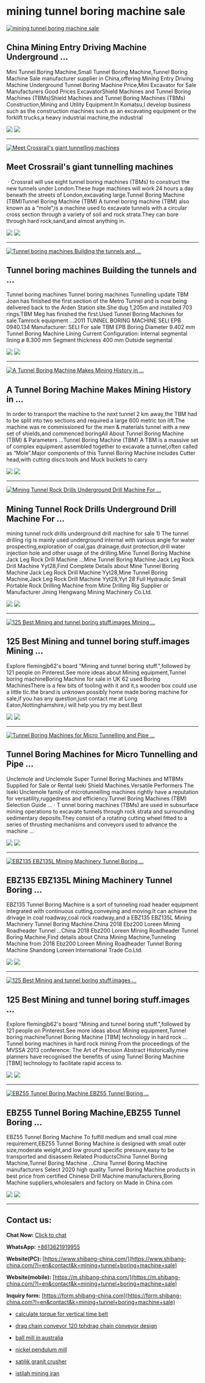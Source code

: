 # mining tunnel boring machine sale

<a href="https://swt.shibang-china.com/?l=en&img&k=mining+tunnel+boring+machine+sale" target="_blank">![mining tunnel boring machine sale](http://static.shibang-china.com/all-800x300/934.jpg)</a>

## China Mining Entry Driving Machine Underground …
Mini Tunnel Boring Machine,Small Tunnel Boring Machine,Tunnel Boring Machine Sale manufacturer supplier in China,offering Mining Entry Driving Machine Underground Tunnel Boring Machine Price,Mini Excavator for Sale Manufacturers Good Prices ExcavatorShield Machines and Tunnel Boring Machines (TBMs)Shield Machines and Tunnel Boring Machines (TBMs) Construction,Mining and Utility Equipment.In Komatsu,I develop business such as the construction machines such as an excavating equipment or the forklift trucks,a heavy industrial machine,the industrial


<a href="https://whatsapp.shibangsoft.com/WhatsApp.php" target="_blank" title="WhatsApp">![](http://static.shibang-china.com/icon/whatsapp.png)</a> <a href="https://swt.shibang-china.com/?l=en&icon&k=mining+tunnel+boring+machine+sale" target="_blank">![](http://static.shibang-china.com/icon/chat-en.png)</a>

---

<a href="https://swt.shibang-china.com/?l=en&img&k=mining+tunnel+boring+machine+sale" target="_blank">![Meet Crossrail's giant tunnelling machines](http://static.shibang-china.com/all-800x300/280.jpg)</a>

## Meet Crossrail's giant tunnelling machines
&nbsp;&#0183;&#32;Crossrail will use eight tunnel boring machines (TBMs) to construct the new tunnels under London.These huge machines will work 24 hours a day beneath the streets of London,excavating large.Tunnel Boring Machine (TBM)Tunnel Boring Machine (TBM) A tunnel boring machine (TBM) also known as a “mole“,is a machine used to excavate tunnels with a circular cross section through a variety of soil and rock strata.They can bore through hard rock,sand,and almost anything in.


<a href="https://whatsapp.shibangsoft.com/WhatsApp.php" target="_blank" title="WhatsApp">![](http://static.shibang-china.com/icon/whatsapp.png)</a> <a href="https://swt.shibang-china.com/?l=en&icon&k=mining+tunnel+boring+machine+sale" target="_blank">![](http://static.shibang-china.com/icon/chat-en.png)</a>

---

<a href="https://swt.shibang-china.com/?l=en&img&k=mining+tunnel+boring+machine+sale" target="_blank">![Tunnel boring machines Building the tunnels and …](http://static.shibang-china.com/all-800x300/1246.jpg)</a>

## Tunnel boring machines Building the tunnels and …
Tunnel boring machines Tunnel boring machines Tunnelling update TBM Joan has finished the first section of the Metro Tunnel and is now being delivered back to the Arden Station site.She dug 1,205m and installed 703 rings.TBM Meg has finished the first.Used Tunnel Boring Machines for sale.Tamrock equipment …2011 TUNNEL BORING MACHINE SELI EPB 0940.134 Manufacturer: SELI For sale TBM EPB Boring Diameter 9.402 mm Tunnel Boring Machine Lining Current Configuration: Internal segmental lining &#248; 8.300 mm Segment thickness 400 mm Outside segmental


<a href="https://whatsapp.shibangsoft.com/WhatsApp.php" target="_blank" title="WhatsApp">![](http://static.shibang-china.com/icon/whatsapp.png)</a> <a href="https://swt.shibang-china.com/?l=en&icon&k=mining+tunnel+boring+machine+sale" target="_blank">![](http://static.shibang-china.com/icon/chat-en.png)</a>

---

<a href="https://swt.shibang-china.com/?l=en&img&k=mining+tunnel+boring+machine+sale" target="_blank">![A Tunnel Boring Machine Makes Mining History in …](http://static.shibang-china.com/all-800x300/389.jpg)</a>

## A Tunnel Boring Machine Makes Mining History in …
In order to transport the machine to the next tunnel 2 km away,the TBM had to be split into two sections and required a large 600 metric ton lift.The machine was re commissioned for the men &amp; materials tunnel with a new set of shields,and commenced boringAll About Tunnel Boring Machine (TBM) &amp; Parameters …Tunnel Boring Machine (TBM) A TBM is a massive set of complex equipment assembled together to excavate a tunnel,often called as “Mole”.Major components of this Tunnel Boring Machine includes Cutter head,with cutting discs tools and Muck buckets to carry


<a href="https://whatsapp.shibangsoft.com/WhatsApp.php" target="_blank" title="WhatsApp">![](http://static.shibang-china.com/icon/whatsapp.png)</a> <a href="https://swt.shibang-china.com/?l=en&icon&k=mining+tunnel+boring+machine+sale" target="_blank">![](http://static.shibang-china.com/icon/chat-en.png)</a>

---

<a href="https://swt.shibang-china.com/?l=en&img&k=mining+tunnel+boring+machine+sale" target="_blank">![Mining Tunnel Rock Drills Underground Drill Machine For …](http://static.shibang-china.com/all-800x300/972.jpg)</a>

## Mining Tunnel Rock Drills Underground Drill Machine For …
mining tunnel rock drills underground drill machine for sale 1) The tunnel drilling rig is mainly used underground internal with various angle for water prospecting,exploration of coal,gas drainage,dust protection,drill water injection hole and other usage of the drilling.Mine Tunnel Boring Machine Jack Leg Rock Drill Machine …Mine Tunnel Boring Machine Jack Leg Rock Drill Machine Yyt28,Find Complete Details about Mine Tunnel Boring Machine Jack Leg Rock Drill Machine Yyt28,Mine Tunnel Boring Machine,Jack Leg Rock Drill Machine Yyt28,Yyt 28 Full Hydraulic Small Portable Rock Drilling Machine from Mine Drilling Rig Supplier or Manufacturer Jining Hengwang Mining Machinery Co.Ltd.


<a href="https://whatsapp.shibangsoft.com/WhatsApp.php" target="_blank" title="WhatsApp">![](http://static.shibang-china.com/icon/whatsapp.png)</a> <a href="https://swt.shibang-china.com/?l=en&icon&k=mining+tunnel+boring+machine+sale" target="_blank">![](http://static.shibang-china.com/icon/chat-en.png)</a>

---

<a href="https://swt.shibang-china.com/?l=en&img&k=mining+tunnel+boring+machine+sale" target="_blank">![125 Best Mining and tunnel boring stuff.images Mining …](http://static.shibang-china.com/all-800x300/112.jpg)</a>

## 125 Best Mining and tunnel boring stuff.images Mining …
Explore flemingjb62's board &quot;Mining and tunnel boring stuff.&quot;,followed by 121 people on Pinterest.See more ideas about Mining equipment,Tunnel boring machineBoring Machine for sale in UK 62 used Boring MachinesThere is a few bits of tooling with it and it,s wooden box could use a little tlc.the brand is unknown possibly home made.boring machine for sale,if you has any question,just contact me at Long Eaton,Nottinghamshire,i will help you try my best.Best


<a href="https://whatsapp.shibangsoft.com/WhatsApp.php" target="_blank" title="WhatsApp">![](http://static.shibang-china.com/icon/whatsapp.png)</a> <a href="https://swt.shibang-china.com/?l=en&icon&k=mining+tunnel+boring+machine+sale" target="_blank">![](http://static.shibang-china.com/icon/chat-en.png)</a>

---

<a href="https://swt.shibang-china.com/?l=en&img&k=mining+tunnel+boring+machine+sale" target="_blank">![Tunnel Boring Machines for Micro Tunnelling and Pipe …](http://static.shibang-china.com/all-800x300/904.jpg)</a>

## Tunnel Boring Machines for Micro Tunnelling and Pipe …
Unclemole and Unclemole Super Tunnel Boring Machines and MTBMs Supplied for Sale or Rental Iseki Shield Machines.Versatile Performers The Iseki Unclemole family of microtunnelling machines rightly have a reputation for versatility,ruggedness and efficiency.Tunnel Boring Machines (TBM) Selection Guide …&nbsp;&#0183;&#32;T unnel boring machines (TBMs) are used in subsurface mining operations to excavate tunnels through rock strata and surrounding sedimentary deposits.They consist of a rotating cutting wheel fitted to a series of thrusting mechanisms and conveyors used to advance the machine …


<a href="https://whatsapp.shibangsoft.com/WhatsApp.php" target="_blank" title="WhatsApp">![](http://static.shibang-china.com/icon/whatsapp.png)</a> <a href="https://swt.shibang-china.com/?l=en&icon&k=mining+tunnel+boring+machine+sale" target="_blank">![](http://static.shibang-china.com/icon/chat-en.png)</a>

---

<a href="https://swt.shibang-china.com/?l=en&img&k=mining+tunnel+boring+machine+sale" target="_blank">![EBZ135 EBZ135L Mining Machinery Tunnel Boring …](http://static.shibang-china.com/all-800x300/179.jpg)</a>

## EBZ135 EBZ135L Mining Machinery Tunnel Boring …
EBZ135 Tunnel Boring Machine is a sort of tunneling road header equipment integrated with continuous cutting,conveying and moving.It can achieve the drivage in coal roadway,coal rock roadway,and a EBZ135 EBZ135L Mining Machinery Tunnel Boring Machine.China 2018 Ebz200 Loreen Mining Roadheader Tunnel …China 2018 Ebz200 Loreen Mining Roadheader Tunnel Boring Machine,Find details about China Mining Machine,Tunneling Machine from 2018 Ebz200 Loreen Mining Roadheader Tunnel Boring Machine Shandong Loreen International Trade Co.Ltd.


<a href="https://whatsapp.shibangsoft.com/WhatsApp.php" target="_blank" title="WhatsApp">![](http://static.shibang-china.com/icon/whatsapp.png)</a> <a href="https://swt.shibang-china.com/?l=en&icon&k=mining+tunnel+boring+machine+sale" target="_blank">![](http://static.shibang-china.com/icon/chat-en.png)</a>

---

<a href="https://swt.shibang-china.com/?l=en&img&k=mining+tunnel+boring+machine+sale" target="_blank">![125 Best Mining and tunnel boring stuff.images …](http://static.shibang-china.com/all-800x300/666.jpg)</a>

## 125 Best Mining and tunnel boring stuff.images …
Explore flemingjb62's board &quot;Mining and tunnel boring stuff.&quot;,followed by 121 people on Pinterest.See more ideas about Mining equipment,Tunnel boring machineTunnel Boring Machine [TBM] technology in hard rock …Tunnel boring machines in hard rock mining From the proceedings of the MVSSA 2013 conference: The Art of Precision Abstract Historically,mine planners have recognised the benefits of using Tunnel Boring Machine [TBM] technology to facilitate rapid access to.


<a href="https://whatsapp.shibangsoft.com/WhatsApp.php" target="_blank" title="WhatsApp">![](http://static.shibang-china.com/icon/whatsapp.png)</a> <a href="https://swt.shibang-china.com/?l=en&icon&k=mining+tunnel+boring+machine+sale" target="_blank">![](http://static.shibang-china.com/icon/chat-en.png)</a>

---

<a href="https://swt.shibang-china.com/?l=en&img&k=mining+tunnel+boring+machine+sale" target="_blank">![EBZ55 Tunnel Boring Machine,EBZ55 Tunnel Boring …](http://static.shibang-china.com/all-800x300/369.jpg)</a>

## EBZ55 Tunnel Boring Machine,EBZ55 Tunnel Boring …
EBZ55 Tunnel Boring Machine To fulfill medium and small coal mine requirement,EBZ55 Tunnel Boring Machine is designed with small outer size,moderate weight,and low ground specific pressure,easy to be transported and disassem Related ProductsChina Tunnel Boring Machine,Tunnel Boring Machine …China Tunnel Boring Machine manufacturers Select 2020 high quality Tunnel Boring Machine products in best price from certified Chinese Drill Machine manufacturers,Boring Machine suppliers,wholesalers and factory on Made in China.com


<a href="https://whatsapp.shibangsoft.com/WhatsApp.php" target="_blank" title="WhatsApp">![](http://static.shibang-china.com/icon/whatsapp.png)</a> <a href="https://swt.shibang-china.com/?l=en&icon&k=mining+tunnel+boring+machine+sale" target="_blank">![](http://static.shibang-china.com/icon/chat-en.png)</a>

---
## Contact us:

**Chat Now:** [Click to chat](https://swt.shibang-china.com?l=en&contact&k=mining+tunnel+boring+machine+sale)

**WhatsApp:**  [+8613621919955](https://whatsapp.shibangsoft.com/WhatsApp.php)

**Website(PC):** [https://www.shibang-china.com/](https://www.shibang-china.com/?l=en&contact&k=mining+tunnel+boring+machine+sale)

**Website(mobile):** [https://m.shibang-china.com/](https://m.shibang-china.com/?l=en&contact&k=mining+tunnel+boring+machine+sale)

**Inquiry form:** [https://form.shibang-china.com](https://form.shibang-china.com?l=en&contact&k=mining+tunnel+boring+machine+sale)

* [calculate torque for vertical time belt](../132/calculate%20torque%20for%20vertical%20time%20belt.md)

* [drag chain conveyor 120 tphdrag chain conveyor design](../133/drag%20chain%20conveyor%20120%20tphdrag%20chain%20conveyor%20design.md)

* [ball mill in australia](../138/ball%20mill%20in%20australia.md)

* [nickel pendulum mill](../133/nickel%20pendulum%20mill.md)

* [satılık granit crusher](../128/sat%C4%B1l%C4%B1k%20granit%20crusher.md)

* [istilah mining iran](../137/istilah%20mining%20iran.md)